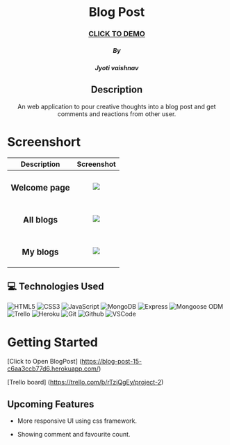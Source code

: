  <div id="description" align="center">

  # Blog Post

  ### [CLICK TO DEMO](https://blog-post-15-c6aa3ccb77d6.herokuapp.com/)
  ##### By
  ##### Jyoti vaishnav

  
  ## Description

 An web application to pour creative thoughts into a blog post and get comments and reactions from other user.

  </div>

 # Screenshort
| Description | Screenshot | 
  |:-----------:|:----------:| 
  | <h3> **Welcome page** </h3> | <img src="public/images/screenshot1.png"> |
  | <h3> **All blogs** </h3> | <img src="public/images/screenshot2.png"> |
  | <h3> **My blogs** </h3> | <img src="public/images/screenshot3.png"> |


 ## :computer: Technologies Used
 ![HTML5](https://img.shields.io/badge/-HTML5-05122A?style=flat&logo=html5)
![CSS3](https://img.shields.io/badge/-CSS-05122A?style=flat&logo=css3)
![JavaScript](https://img.shields.io/badge/-JavaScript-05122A?style=flat&logo=javascript)
 ![MongoDB](https://img.shields.io/badge/-MongoDB-05122A?style=flat&logo=mongodb)
  ![Express](https://img.shields.io/badge/-Express-05122A?style=flat&logo=express)
 ![Mongoose ODM](https://img.shields.io/badge/-Mongoose_ODM-05122A?style=flat&logo=mongodb)
 ![Trello](https://img.shields.io/badge/-Trello-05122A?style=flat&logo=trello)
  ![Heroku](https://img.shields.io/badge/-Heroku-05122A?style=flat&logo=heroku)
   ![Git](https://img.shields.io/badge/-Git-05122A?style=flat&logo=git)
  ![Github](https://img.shields.io/badge/-GitHub-05122A?style=flat&logo=github)
  ![VSCode](https://img.shields.io/badge/-VS_Code-05122A?style=flat&logo=visualstudio)



# Getting Started
[Click to Open BlogPost]
(https://blog-post-15-c6aa3ccb77d6.herokuapp.com/)

[Trello board]
(https://trello.com/b/rTziQgEy/project-2)

##  Upcoming Features

- More responsive UI using css framework.

-  Showing comment and favourite count.




